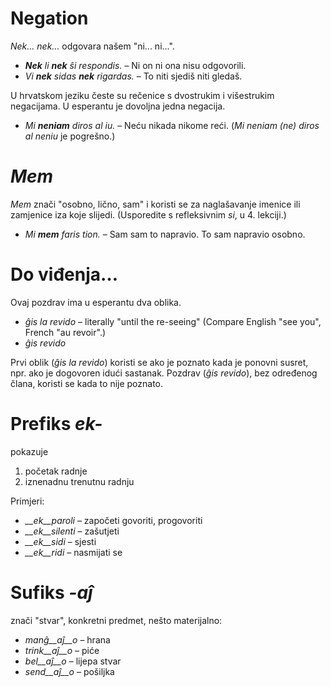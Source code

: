 # Negation

*Nek... nek...* odgovara našem "ni... ni...".

- *__Nek__ li __nek__ ŝi respondis.*   – Ni on ni ona nisu odgovorili.
- *Vi __nek__ sidas __nek__ rigardas.* – To niti sjediš niti gledaš.

U hrvatskom jeziku česte su rečenice s dvostrukim i višestrukim negacijama.
U esperantu je dovoljna jedna negacija. 

- *Mi __neniam__ diros al iu.* – Neću nikada nikome reći. (*Mi neniam (ne) diros al neniu* je pogrešno.)

# *Mem*

*Mem* znači "osobno, lično, sam" i koristi se za naglašavanje imenice ili zamjenice iza koje slijedi. (Usporedite s refleksivnim *si*, u 4. lekciji.)

- *Mi __mem__ faris tion.*  – Sam sam to napravio. To sam napravio osobno.

# Do viđenja…

Ovaj pozdrav ima u esperantu dva oblika.

- *ĝis la revido* – literally  "until the re-seeing" (Compare English "see you", French "au revoir".)
- *ĝis revido*

Prvi oblik (*ĝis la revido*) koristi se ako je poznato kada je ponovni susret, npr. ako je dogovoren idući sastanak. 
Pozdrav (*ĝis revido*), bez određenog člana, koristi se kada to nije poznato.

# Prefiks *ek-*

pokazuje

1. početak radnje
2. iznenadnu trenutnu radnju

Primjeri:

- *__ek__paroli*  – započeti govoriti, progovoriti
- *__ek__silenti* – zašutjeti
- *__ek__sidi*    – sjesti
- *__ek__ridi*    – nasmijati se
 
# Sufiks *-aĵ*

znači "stvar", konkretni predmet, nešto materijalno:

- *manĝ__aĵ__o*  – hrana
- *trink__aĵ__o* – piće
- *bel__aĵ__o*   – lijepa stvar
- *send__aĵ__o*  – pošiljka
 
